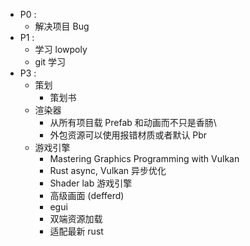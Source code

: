 - P0 : 
	- 解决项目 Bug
- P1 : 
	- 学习 lowpoly
	- git 学习
- P3 : 
	- 策划
		- 策划书
	- 渲染器
		- 从所有项目载 Prefab 和动画而不只是香肠\
		- 外包资源可以使用报错材质或者默认 Pbr
	- 游戏引擎
		- Mastering Graphics Programming with Vulkan
		- Rust async, Vulkan 异步优化
		- Shader lab 游戏引擎
		- 高级画面 (defferd)
		- egui
		- 双端资源加载
		- 适配最新 rust
